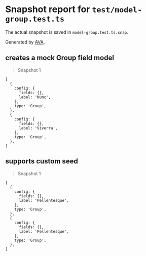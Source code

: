 # Snapshot report for `test/model-group.test.ts`

The actual snapshot is saved in `model-group.test.ts.snap`.

Generated by [AVA](https://avajs.dev).

## creates a mock Group field model

> Snapshot 1

    [
      {
        config: {
          fields: {},
          label: 'Nunc',
        },
        type: 'Group',
      },
      {
        config: {
          fields: {},
          label: 'Viverra',
        },
        type: 'Group',
      },
    ]

## supports custom seed

> Snapshot 1

    [
      {
        config: {
          fields: {},
          label: 'Pellentesque',
        },
        type: 'Group',
      },
      {
        config: {
          fields: {},
          label: 'Pellentesque',
        },
        type: 'Group',
      },
    ]
